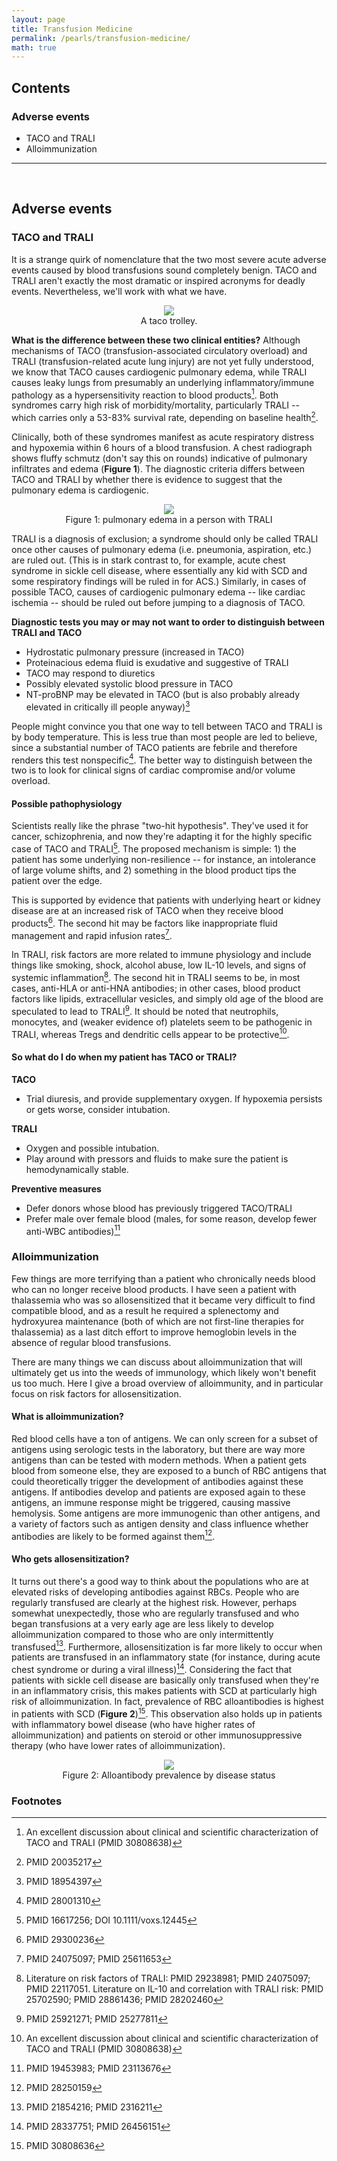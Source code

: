 ```yaml
---
layout: page
title: Transfusion Medicine
permalink: /pearls/transfusion-medicine/
math: true
---
```


## Contents
### Adverse events
* TACO and TRALI
* Alloimmunization

___  
&nbsp;  

## Adverse events ##
### TACO and TRALI ###
It is a strange quirk of nomenclature that the two most severe acute adverse events caused by blood transfusions sound completely benign. TACO and TRALI aren't exactly the most dramatic or inspired acronyms for deadly events. Nevertheless, we'll work with what we have.  

<center>
<figure>
  <img src="{{site.url}}/images/taco_trali.jpeg"/>
  <figcaption>A taco trolley.</figcaption>
</figure>
</center>

**What is the difference between these two clinical entities?** Although mechanisms of TACO (transfusion-associated circulatory overload) and TRALI (transfusion-related acute lung injury) are not yet fully understood, we know that TACO causes cardiogenic pulmonary edema, while TRALI causes leaky lungs from presumably an underlying inflammatory/immune pathology as a hypersensitivity reaction to blood products[^1]. Both syndromes carry high risk of morbidity/mortality, particularly TRALI -- which carries only a 53-83% survival rate, depending on baseline health[^2].  

Clinically, both of these syndromes manifest as acute respiratory distress and hypoxemia within 6 hours of a blood transfusion. A chest radiograph shows fluffy schmutz (don't say this on rounds) indicative of pulmonary infiltrates and edema (**Figure 1**). The diagnostic criteria differs between TACO and TRALI by whether there is evidence to suggest that the pulmonary edema is cardiogenic.  

<center>
<figure>
  <img src="{{site.url}}/images/trali_lung.png"/>
  <figcaption>Figure 1: pulmonary edema in a person with TRALI</figcaption>
</figure>
</center>

TRALI is a diagnosis of exclusion; a syndrome should only be called TRALI once other causes of pulmonary edema (i.e. pneumonia, aspiration, etc.) are ruled out. (This is in stark contrast to, for example, acute chest syndrome in sickle cell disease, where essentially any kid with SCD and some respiratory findings will be ruled in for ACS.) Similarly, in cases of possible TACO, causes of cardiogenic pulmonary edema -- like cardiac ischemia -- should be ruled out before jumping to a diagnosis of TACO.  

**Diagnostic tests you may or may not want to order to distinguish between TRALI and TACO**
* Hydrostatic pulmonary pressure (increased in TACO)
* Proteinacious edema fluid is exudative and suggestive of TRALI
* TACO may respond to diuretics
* Possibly elevated systolic blood pressure in TACO
* NT-proBNP may be elevated in TACO (but is also probably already elevated in critically ill people anyway)[^3]  

People might convince you that one way to tell between TACO and TRALI is by body temperature. This is less true than most people are led to believe, since a substantial number of TACO patients are febrile and therefore renders this test nonspecific[^4]. The better way to distinguish between the two is to look for clinical signs of cardiac compromise and/or volume overload.  

#### Possible pathophysiology ####

Scientists really like the phrase "two-hit hypothesis". They've used it for cancer, schizophrenia, and now they're adapting it for the highly specific case of TACO and TRALI[^5]. The proposed mechanism is simple: 1) the patient has some underlying non-resilience -- for instance, an intolerance of large volume shifts, and 2) something in the blood product tips the patient over the edge.  

This is supported by evidence that patients with underlying heart or kidney disease are at an increased risk of TACO when they receive blood products[^6]. The second hit may be factors like inappropriate fluid management and rapid infusion rates[^8].  

In TRALI, risk factors are more related to immune physiology and include things like smoking, shock, alcohol abuse, low IL-10 levels, and signs of systemic inflammation[^7]. The second hit in TRALI seems to be, in most cases, anti-HLA or anti-HNA antibodies; in other cases, blood product factors like lipids, extracellular vesicles, and simply old age of the blood are speculated to lead to TRALI[^9]. It should be noted that neutrophils, monocytes, and (weaker evidence of) platelets seem to be pathogenic in TRALI, whereas Tregs and dendritic cells appear to be protective[^1].  

#### So what do I do when my patient has TACO or TRALI? ####

**TACO**
* Trial diuresis, and provide supplementary oxygen. If hypoxemia persists or gets worse, consider intubation.

**TRALI**
* Oxygen and possible intubation.
* Play around with pressors and fluids to make sure the patient is hemodynamically stable.

**Preventive measures**
* Defer donors whose blood has previously triggered TACO/TRALI
* Prefer male over female blood (males, for some reason, develop fewer anti-WBC antibodies)[^10]



### Alloimmunization ###

Few things are more terrifying than a patient who chronically needs blood who can no longer receive blood products. I have seen a patient with thalassemia who was so allosensitized that it became very difficult to find compatible blood, and as a result he required a splenectomy and hydroxyurea maintenance (both of which are not first-line therapies for thalassemia) as a last ditch effort to improve hemoglobin levels in the absence of regular blood transfusions.  

There are many things we can discuss about alloimmunization that will ultimately get us into the weeds of immunology, which likely won't benefit us too much. Here I give a broad overview of alloimmunity, and in particular focus on risk factors for allosensitization.  

#### What is alloimmunization? ####

Red blood cells have a ton of antigens. We can only screen for a subset of antigens using serologic tests in the laboratory, but there are way more antigens than can be tested with modern methods. When a patient gets blood from someone else, they are exposed to a bunch of RBC antigens that could theoretically trigger the development of antibodies against these antigens. If antibodies develop and patients are exposed again to these antigens, an immune response might be triggered, causing massive hemolysis. Some antigens are more immunogenic than other antigens, and a variety of factors such as antigen density and class influence whether antibodies are likely to be formed against them[^11].  

#### Who gets allosensitization? ####

It turns out there's a good way to think about the populations who are at elevated risks of developing antibodies against RBCs. People who are regularly transfused are clearly at the highest risk. However, perhaps somewhat unexpectedly, those who are regularly transfused and who began transfusions at a very early age are less likely to develop alloimmunization compared to those who are only intermittently transfused[^12]. Furthermore, allosensitization is far more likely to occur when patients are transfused in an inflammatory state (for instance, during acute chest syndrome or during a viral illness)[^13]. Considering the fact that patients with sickle cell disease are basically only transfused when they're in an inflammatory crisis, this makes patients with SCD at particularly high risk of alloimmunization. In fact, prevalence of RBC alloantibodies is highest in patients with SCD (**Figure 2**)[^14]. This observation also holds up in patients with inflammatory bowel disease (who have higher rates of alloimmunization) and patients on steroid or other immunosuppressive therapy (who have lower rates of alloimmunization).

<center>
<figure>
  <img src="{{site.url}}/images/allo_scd.jpg" style="max-width: 200px; height: auto"/>
  <figcaption>Figure 2: Alloantibody prevalence by disease status</figcaption>
</figure>
</center>

### Footnotes ###
[^1]: An excellent discussion about clinical and scientific characterization of TACO and TRALI (PMID 30808638)  
[^2]: PMID 20035217
[^3]: PMID 18954397
[^4]: PMID 28001310
[^5]: PMID 16617256; DOI 10.1111/voxs.12445
[^6]: PMID 29300236
[^7]: Literature on risk factors of TRALI: PMID 29238981; PMID 24075097; PMID 22117051. Literature on IL-10 and correlation with TRALI risk: PMID 25702590; PMID 28861436; PMID 28202460
[^8]: PMID 24075097; PMID 25611653
[^9]: PMID 25921271; PMID 25277811
[^10]: PMID 19453983; PMID 23113676
[^11]: PMID 28250159
[^12]: PMID 21854216; PMID 2316211
[^13]: PMID 28337751; PMID 26456151
[^14]: PMID 30808636